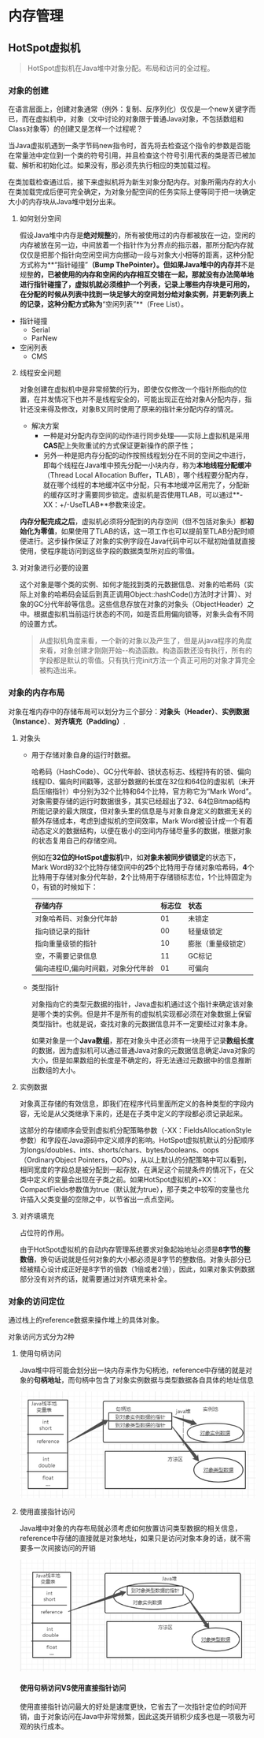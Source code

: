 # 内存管理

## HotSpot虚拟机

> HotSpot虚拟机在Java堆中对象分配。布局和访问的全过程。

### 对象的创建

在语言层面上，创建对象通常（例外：复制、反序列化）仅仅是一个new关键字而已，而在虚拟机中，对象（文中讨论的对象限于普通Java对象，不包括数组和Class对象等）的创建又是怎样一个过程呢？

当Java虚拟机遇到一条字节码new指令时，首先将去检查这个指令的参数是否能在常量池中定位到一个类的符号引用，并且检查这个符号引用代表的类是否已被加载、解析和初始化过。如果没有，那必须先执行相应的类加载过程。

在类加载检查通过后，接下来虚拟机将为新生对象分配内存。对象所需内存的大小在类加载完成后便可完全确定，为对象分配空间的任务实际上便等同于把一块确定大小的内存块从Java堆中划分出来。

1. 如何划分空间

   假设Java堆中内存是**绝对规整**的，所有被使用过的内存都被放在一边，空闲的内存被放在另一边，中间放着一个指针作为分界点的指示器，那所分配内存就仅仅是把那个指针向空闲空间方向挪动一段与对象大小相等的距离，这种分配方式称为**“指针碰撞”**（Bump ThePointer）。但如果Java堆中的内存并**不是规整**的，已被使用的内存和空闲的内存相互交错在一起，那就没有办法简单地进行指针碰撞了，虚拟机就必须维护一个列表，记录上哪些内存块是可用的，在分配的时候从列表中找到一块足够大的空间划分给对象实例，并更新列表上的记录，这种分配方式称为**“空闲列表”**（Free List）。

[^空闲列表]: 组成原理中的空闲链表法

- 指针碰撞
  - Serial
  - ParNew
- 空闲列表
  - CMS

2. 线程安全问题

   对象创建在虚拟机中是非常频繁的行为，即使仅仅修改一个指针所指向的位置，在并发情况下也并不是线程安全的，可能出现正在给对象A分配内存，指针还没来得及修改，对象B又同时使用了原来的指针来分配内存的情况。

   - 解决方案
     - 一种是对分配内存空间的动作进行同步处理——实际上虚拟机是采用**CAS**配上失败重试的方式保证更新操作的原子性；
     - 另外一种是把内存分配的动作按照线程划分在不同的空间之中进行，即每个线程在Java堆中预先分配一小块内存，称为**本地线程分配缓冲**（Thread Local Allocation Buffer，TLAB），哪个线程要分配内存，就在哪个线程的本地缓冲区中分配，只有本地缓冲区用完了，分配新的缓存区时才需要同步锁定。虚拟机是否使用TLAB，可以通过**-XX：+/-UseTLAB**参数来设定。

   **内存分配完成之后**，虚拟机必须将分配到的内存空间（但不包括对象头）都**初始化为零值**，如果使用了TLAB的话，这一项工作也可以提前至TLAB分配时顺便进行。这步操作保证了对象的实例字段在Java代码中可以不赋初始值就直接使用，使程序能访问到这些字段的数据类型所对应的零值。

3. 对对象进行必要的设置

   这个对象是哪个类的实例、如何才能找到类的元数据信息、对象的哈希码（实际上对象的哈希码会延后到真正调用Object::hashCode()方法时才计算）、对象的GC分代年龄等信息。这些信息存放在对象的对象头（ObjectHeader）之中。根据虚拟机当前运行状态的不同，如是否启用偏向锁等，对象头会有不同的设置方式。

   > 从虚拟机角度来看，一个新的对象以及产生了，但是从java程序的角度来看，对象创建才刚刚开始--构造函数。构造函数还没有执行，所有的字段都是默认的零值。只有执行完init方法一个真正可用的对象才算完全被构造出来。

### 对象的内存布局

对象在堆内存中的存储布局可以划分为三个部分：**对象头（Header）**、**实例数据（Instance）**、**对齐填充（Padding）**.

1. 对象头

   - 用于存储对象自身的运行时数据。

     哈希码（HashCode）、GC分代年龄、锁状态标志、线程持有的锁、偏向线程ID、偏向时间戳等，这部分数据的长度在32位和64位的虚拟机（未开启压缩指针）中分别为32个比特和64个比特，官方称它为“Mark Word”。对象需要存储的运行时数据很多，其实已经超出了32、64位Bitmap结构所能记录的最大限度，但对象头里的信息是与对象自身定义的数据无关的额外存储成本，考虑到虚拟机的空间效率，Mark Word被设计成一个有着动态定义的数据结构，以便在极小的空间内存储尽量多的数据，根据对象的状态复用自己的存储空间。

     例如在**32位的HotSpot虚拟机**中，如**对象未被同步锁锁定**的状态下，Mark Word的32个比特存储空间中的**25**个比特用于存储对象哈希码，**4**个比特用于存储对象分代年龄，**2**个比特用于存储锁标志位，1个比特固定为0，有锁的时候如下：

     | 存储内存                            | 标志位 | 状态               |
     | :---------------------------------- | ------ | ------------------ |
     | 对象哈希码、对象分代年龄            | 01     | 未锁定             |
     | 指向锁记录的指针                    | 00     | 轻量级锁定         |
     | 指向重量级锁的指针                  | 10     | 膨胀（重量级锁定） |
     | 空，不需要记录信息                  | 11     | GC标记             |
     | 偏向进程ID,偏向时间戳，对象分代年龄 | 01     | 可偏向             |

   - 类型指针

     对象指向它的类型元数据的指针，Java虚拟机通过这个指针来确定该对象是哪个类的实例。但是并不是所有的虚拟机实现都必须在对象数据上保留类型指针。也就是说，查找对象的元数据信息并不一定要经过对象本身。

     如果对象是一个**Java数组**，那在对象头中还必须有一块用于记录**数组长度**的数据，因为虚拟机可以通过普通Java对象的元数据信息确定Java对象的大小，但是如果数组的长度是不确定的，将无法通过元数据中的信息推断出数组的大小。

2. 实例数据

   对象真正存储的有效信息，即我们在程序代码里面所定义的各种类型的字段内容，无论是从父类继承下来的，还是在子类中定义的字段都必须记录起来。

   这部分的存储顺序会受到虚拟机分配策略参数（-XX：FieldsAllocationStyle参数）和字段在Java源码中定义顺序的影响。HotSpot虚拟机默认的分配顺序为longs/doubles、ints、shorts/chars、bytes/booleans、oops（OrdinaryObject Pointers，OOPs），从以上默认的分配策略中可以看到，相同宽度的字段总是被分配到一起存放，在满足这个前提条件的情况下，在父类中定义的变量会出现在子类之前。如果HotSpot虚拟机的+XX：CompactFields参数值为true（默认就为true），那子类之中较窄的变量也允许插入父类变量的空隙之中，以节省出一点点空间。

3. 对齐填填充

   占位符的作用。

   由于HotSpot虚拟机的自动内存管理系统要求对象起始地址必须是**8字节的整数倍**，换句话说就是任何对象的大小都必须是8字节的整数倍。对象头部分已经被精心设计成正好是8字节的倍数（1倍或者2倍），因此，如果对象实例数据部分没有对齐的话，就需要通过对齐填充来补全。

 ### 对象的访问定位

通过栈上的reference数据来操作堆上的具体对象。

对象访问方式分为2种

1. 使用句柄访问

   Java堆中将可能会划分出一块内存来作为句柄池，reference中存储的就是对象的**句柄地址**，而句柄中包含了对象实例数据与类型数据各自具体的地址信息

   ![2、通过句柄访问对象](pic/2、通过句柄访问对象.png)

2. 使用直接指针访问

   Java堆中对象的内存布局就必须考虑如何放置访问类型数据的相关信息，reference中存储的直接就是对象地址，如果只是访问对象本身的话，就不需要多一次间接访问的开销

   ![3、通过直接指针访问对象](pic/3、通过直接指针访问对象.png)

   

   #### 使用句柄访问VS使用直接指针访问

   使用直接指针访问最大的好处是速度更快，它省去了一次指针定位的时间开销，由于对象访问在Java中非常频繁，因此这类开销积少成多也是一项极为可观的执行成本。

   

   

   



